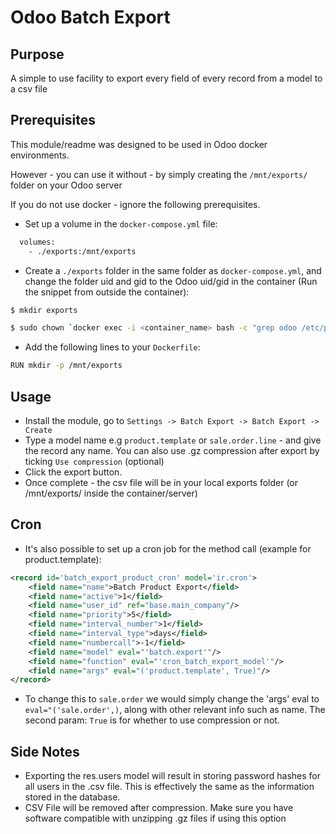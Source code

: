 # Odoo Batch Export

## Purpose
A simple to use facility to export every field of every record from a model to a csv file

## Prerequisites
This module/readme was designed to be used in Odoo docker environments.

However - you can use it without - by simply creating the `/mnt/exports/` folder on your Odoo server

If you do not use docker - ignore the following prerequisites.

* Set up a volume in the `docker-compose.yml` file:
```bash
  volumes:
    - ./exports:/mnt/exports
```
* Create a `./exports` folder in the same folder as `docker-compose.yml`, and change the folder uid and gid to the Odoo uid/gid in the container (Run the snippet from outside the container):
```bash
$ mkdir exports
```
```bash
$ sudo chown `docker exec -i <container_name> bash -c "grep odoo /etc/passwd | cut -f3 -d:"`:`docker exec -i <container_name> bash -c "grep odoo /etc/passwd | cut -f4 -d:"` exports
```



* Add the following lines to your `Dockerfile`:
```bash
RUN mkdir -p /mnt/exports
```

## Usage
* Install the module, go to `Settings -> Batch Export -> Batch Export -> Create`
* Type a model name e.g `product.template` or `sale.order.line` - and give the record any name. You can also use .gz compression after export by ticking `Use compression` (optional)
* Click the export button.
* Once complete - the csv file will be in your local exports folder (or /mnt/exports/ inside the container/server)

## Cron
* It's also possible to set up a cron job for the method call (example for product.template):
```xml
<record id='batch_export_product_cron' model='ir.cron'>
    <field name="name">Batch Product Export</field>
    <field name="active">1</field>
    <field name="user_id" ref="base.main_company"/>
    <field name="priority">5</field>
    <field name="interval_number">1</field>
    <field name="interval_type">days</field>
    <field name="numbercall">-1</field>
    <field name="model" eval="'batch.export'"/>
    <field name="function" eval="'cron_batch_export_model'"/>
    <field name="args" eval="('product.template', True)"/>
</record>
```
* To change this to `sale.order` we would simply change the 'args' eval to `eval="('sale.order',)`, along with other relevant info such as name. The second param: `True` is for whether to use compression or not.


## Side Notes
* Exporting the res.users model will result in storing password hashes for all users in the .csv file. This is effectively the same as the information stored in the database.
* CSV File will be removed after compression. Make sure you have software compatible with unzipping .gz files if using this option
